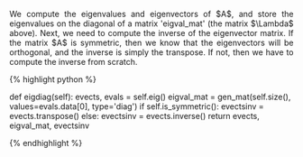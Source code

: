<div style="text-align: justify">
<p>We compute the eigenvalues and eigenvectors of $A$, and store the
eigenvalues on the diagonal of a matrix 'eigval_mat' (the matrix $\Lambda$
above). Next, we need to compute the inverse of the eigenvector matrix. If the
matrix $A$ is symmetric, then we know that the eigenvectors will be orthogonal,
and the inverse is simply the transpose. If not, then we have to compute the
inverse from scratch.</p>
</div>

{% highlight python %}

def eigdiag(self):
    evects, evals = self.eig()
    eigval_mat = gen_mat(self.size(), values=evals.data[0], type='diag')
    if self.is_symmetric():
        evectsinv = evects.transpose()
    else:
        evectsinv = evects.inverse()
    return evects, eigval_mat, evectsinv

{% endhighlight %}
